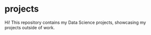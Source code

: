 # projects
Hi! This repository contains my Data Science projects, showcasing my projects outside of work.

